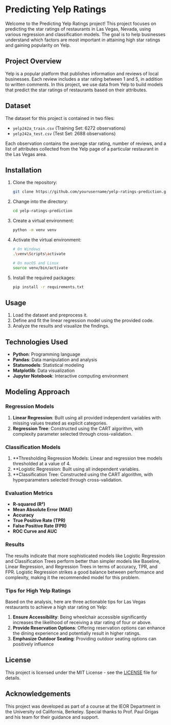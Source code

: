 # Predicting Yelp Ratings

Welcome to the Predicting Yelp Ratings project! This project focuses on predicting the star ratings of restaurants in Las Vegas, Nevada, using various regression and classification models. The goal is to help businesses understand which factors are most important in attaining high star ratings and gaining popularity on Yelp.

## Project Overview

Yelp is a popular platform that publishes information and reviews of local businesses. Each review includes a star rating between 1 and 5, in addition to written comments. In this project, we use data from Yelp to build models that predict the star ratings of restaurants based on their attributes.

## Dataset
The dataset for this project is contained in two files:

- `yelp242a_train.csv` (Training Set: 6272 observations)
- `yelp242a_test.csv` (Test Set: 2688 observations)

Each observation contains the average star rating, number of reviews, and a list of attributes collected from the Yelp page of a particular restaurant in the Las Vegas area.

## Installation

1. Clone the repository:
    ```bash
    git clone https://github.com/yourusername/yelp-ratings-prediction.git
    ```
2. Change into the directory:
    ```bash
    cd yelp-ratings-prediction
    ```
3. Create a virtual environment:
    ```bash
    python -m venv venv
    ```
4. Activate the virtual environment:
    ```bash
    # On Windows
    .\venv\Scripts\activate

    # On macOS and Linux
    source venv/bin/activate
    ```
5. Install the required packages:
    ```bash
    pip install -r requirements.txt
    ```

## Usage

1. Load the dataset and preprocess it.
2. Define and fit the linear regression model using the provided code.
3. Analyze the results and visualize the findings.

## Technologies Used

- **Python**: Programming language
- **Pandas**: Data manipulation and analysis
- **Statsmodels**: Statistical modeling
- **Matplotlib**: Data visualization
- **Jupyter Notebook**: Interactive computing environment

## Modeling Approach

### Regression Models

1. **Linear Regression**: Built using all provided independent variables with missing values treated as explicit categories.
2. **Regression Tree**: Constructed using the CART algorithm, with complexity parameter selected through cross-validation.

### Classification Models

1. **Thresholding Regression Models: Linear and regression tree models thresholded at a value of 4.
2. **Logistic Regression: Built using all independent variables.
3. **Classification Tree: Constructed using the CART algorithm, with hyperparameters selected through cross-validation.

### Evaluation Metrics

- **R-squared (R²)**
- **Mean Absolute Error (MAE)**
- **Accuracy**
- **True Positive Rate (TPR)**
- **False Positive Rate (FPR)**
- **ROC Curve and AUC**

### Results

The results indicate that more sophisticated models like Logistic Regression and Classification Trees perform better than simpler models like Baseline, Linear Regression, and Regression Trees in terms of accuracy, TPR, and FPR. Logistic Regression strikes a good balance between performance and complexity, making it the recommended model for this problem.

### Tips for High Yelp Ratings

Based on the analysis, here are three actionable tips for Las Vegas restaurants to achieve a high star rating on Yelp:

1. **Ensure Accessibility**: Being wheelchair accessible significantly increases the likelihood of receiving a star rating of four or above.
2. **Provide Reservation Options**: Offering reservation options can enhance the dining experience and potentially result in higher ratings.
3. **Emphasize Outdoor Seating**: Providing outdoor seating options can positively influence 

## License

This project is licensed under the MIT License - see the [LICENSE](LICENSE) file for details.

## Acknowledgements

This project was developed as part of a course at the IEOR Department in the University od California, Berkeley. Special thanks to Prof. Paul Grigas and his team for their guidance and support.
